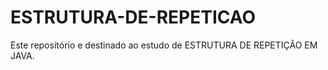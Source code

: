 # ESTRUTURA-DE-REPETICAO
Este repositório e destinado ao estudo de ESTRUTURA DE REPETIÇÃO EM JAVA. 
